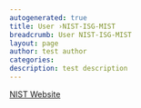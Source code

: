 ```yaml
---
autogenerated: true
title: User ›NIST-ISG-MIST
breadcrumb: User NIST-ISG-MIST
layout: page
author: test author
categories: 
description: test description
---
```


[NIST Website](https://isg.nist.gov/deepzoomweb/resources/csmet/pages/image_stitching/image_stitching.html)
